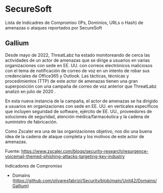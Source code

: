 # SecureSoft
Lista de Indicadres de Compromiso (IPs, Dominios, URLs o Hash) de amenazas o ataques reportados por SecureSoft

Gallium
-------
Desde mayo de 2022, ThreatLabz ha estado monitoreando de cerca las actividades de un actor de amenazas que se dirige a usuarios en varias organizaciones con sede en EE. UU. con correos electrónicos maliciosos con el tema de notificación de correo de voz en un intento de robar sus credenciales de Office365 y Outlook. Las tácticas, técnicas y procedimientos (TTP) de este actor de amenazas tienen una gran superposición con una campaña de correo de voz anterior que ThreatLabz analizó en julio de 2020 .

En esta nueva instancia de la campaña, el actor de amenazas se ha dirigido a usuarios en organizaciones con sede en EE. UU. en verticales específicos que incluyen seguridad de software, ejército de EE. UU., proveedores de soluciones de seguridad, atención médica/farmacéutica y la cadena de suministro de fabricación.

Como Zscaler era una de las organizaciones objetivo, nos dio una buena idea de la cadena de ataque completa y los motivos de este actor de amenazas.

Fuente:
https://www.zscaler.com/blogs/security-research/resurgence-voicemail-themed-phishing-attacks-targeting-key-industry

Indicadores de Compromiso
- Domains (https://github.com/olivaresfabrizi/Security/blob/main/Unit42/Domains/Gallium)
